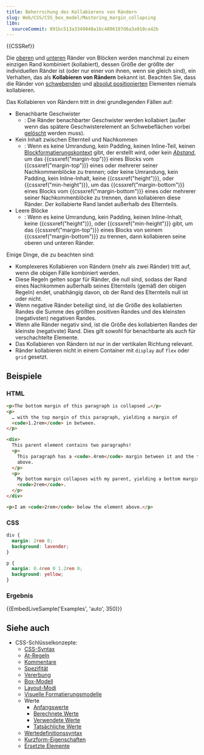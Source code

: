```yaml
---
title: Beherrschung des Kollabierens von Rändern
slug: Web/CSS/CSS_box_model/Mastering_margin_collapsing
l10n:
  sourceCommit: 891bc513a3349040a16c4896197d6a3a910ca42b
---
```


{{CSSRef}}

Die [oberen](/de/docs/Web/CSS/margin-top) und [unteren](/de/docs/Web/CSS/margin-bottom) Ränder von Blöcken werden manchmal zu einem einzigen Rand kombiniert (kollabiert), dessen Größe der größte der individuellen Ränder ist (oder nur einer von ihnen, wenn sie gleich sind), ein Verhalten, das als **Kollabieren von Rändern** bekannt ist. Beachten Sie, dass die Ränder von [schwebenden](/de/docs/Web/CSS/float) und [absolut positionierten](/de/docs/Web/CSS/position#types_of_positioning) Elementen niemals kollabieren.

Das Kollabieren von Rändern tritt in drei grundlegenden Fällen auf:

- Benachbarte Geschwister
  - : Die Ränder benachbarter Geschwister werden kollabiert (außer wenn das spätere Geschwisterelement an Schwebeflächen vorbei [gelöscht](/de/docs/Web/CSS/clear) werden muss).
- Kein Inhalt zwischen Elternteil und Nachkommen
  - : Wenn es keine Umrandung, kein Padding, keinen Inline-Teil, keinen [Blockformatierungskontext](/de/docs/Web/CSS/CSS_display/Block_formatting_context) gibt, der erstellt wird, oder kein _[Abstand](/de/docs/Web/CSS/clear)_, um das {{cssxref("margin-top")}} eines Blocks vom {{cssxref("margin-top")}} eines oder mehrerer seiner Nachkommenblöcke zu trennen; oder keine Umrandung, kein Padding, kein Inline-Inhalt, keine {{cssxref("height")}}, oder {{cssxref("min-height")}}, um das {{cssxref("margin-bottom")}} eines Blocks vom {{cssxref("margin-bottom")}} eines oder mehrerer seiner Nachkommenblöcke zu trennen, dann kollabieren diese Ränder. Der kollabierte Rand landet außerhalb des Elternteils.
- Leere Blöcke
  - : Wenn es keine Umrandung, kein Padding, keinen Inline-Inhalt, keine {{cssxref("height")}}, oder {{cssxref("min-height")}} gibt, um das {{cssxref("margin-top")}} eines Blocks von seinem {{cssxref("margin-bottom")}} zu trennen, dann kollabieren seine oberen und unteren Ränder.

Einige Dinge, die zu beachten sind:

- Komplexeres Kollabieren von Rändern (mehr als zwei Ränder) tritt auf, wenn die obigen Fälle kombiniert werden.
- Diese Regeln gelten sogar für Ränder, die null sind, sodass der Rand eines Nachkommen außerhalb seines Elternteils (gemäß den obigen Regeln) endet, unabhängig davon, ob der Rand des Elternteils null ist oder nicht.
- Wenn negative Ränder beteiligt sind, ist die Größe des kollabierten Randes die Summe des größten positiven Randes und des kleinsten (negativsten) negativen Randes.
- Wenn alle Ränder negativ sind, ist die Größe des kollabierten Randes der kleinste (negativste) Rand. Dies gilt sowohl für benachbarte als auch für verschachtelte Elemente.
- Das Kollabieren von Rändern ist nur in der vertikalen Richtung relevant.
- Ränder kollabieren nicht in einem Container mit `display` auf `flex` oder `grid` gesetzt.

## Beispiele

### HTML

```html
<p>The bottom margin of this paragraph is collapsed …</p>
<p>
  … with the top margin of this paragraph, yielding a margin of
  <code>1.2rem</code> in between.
</p>

<div>
  This parent element contains two paragraphs!
  <p>
    This paragraph has a <code>.4rem</code> margin between it and the text
    above.
  </p>
  <p>
    My bottom margin collapses with my parent, yielding a bottom margin of
    <code>2rem</code>.
  </p>
</div>

<p>I am <code>2rem</code> below the element above.</p>
```

### CSS

```css
div {
  margin: 2rem 0;
  background: lavender;
}

p {
  margin: 0.4rem 0 1.2rem 0;
  background: yellow;
}
```

### Ergebnis

{{EmbedLiveSample('Examples', 'auto', 350)}}

## Siehe auch

- CSS-Schlüsselkonzepte:
  - [CSS-Syntax](/de/docs/Web/CSS/CSS_syntax/Syntax)
  - [At-Regeln](/de/docs/Web/CSS/CSS_syntax/At-rule)
  - [Kommentare](/de/docs/Web/CSS/CSS_syntax/Comments)
  - [Spezifität](/de/docs/Web/CSS/CSS_cascade/Specificity)
  - [Vererbung](/de/docs/Web/CSS/CSS_cascade/Inheritance)
  - [Box-Modell](/de/docs/Web/CSS/CSS_box_model/Introduction_to_the_CSS_box_model)
  - [Layout-Modi](/de/docs/Web/CSS/Layout_mode)
  - [Visuelle Formatierungsmodelle](/de/docs/Web/CSS/Visual_formatting_model)
  - Werte
    - [Anfangswerte](/de/docs/Web/CSS/CSS_cascade/initial_value)
    - [Berechnete Werte](/de/docs/Web/CSS/CSS_cascade/computed_value)
    - [Verwendete Werte](/de/docs/Web/CSS/CSS_cascade/used_value)
    - [Tatsächliche Werte](/de/docs/Web/CSS/CSS_cascade/actual_value)
  - [Wertedefinitionssyntax](/de/docs/Web/CSS/CSS_Values_and_Units/Value_definition_syntax)
  - [Kurzform-Eigenschaften](/de/docs/Web/CSS/Shorthand_properties)
  - [Ersetzte Elemente](/de/docs/Web/CSS/Replaced_element)
